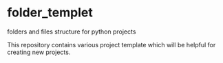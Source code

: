# folder_templet
folders and files structure for python projects

This repository contains various project template which will be helpful for creating new projects.
